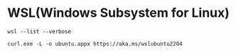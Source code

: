 # WSL(Windows Subsystem for Linux)

```dos
wsl --list --verbose
```

```
curl.exe -L -o ubuntu.appx https://aka.ms/wslubuntu2204
```
